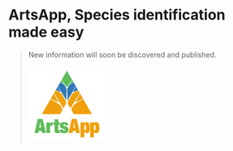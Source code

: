# ArtsApp, Species identification made easy

>
> New information will soon be discovered and published.
>
><img src="https://github.com/Feigdafugl/ArtsApp/blob/master/AA_logo.png" width="150" height="150">
